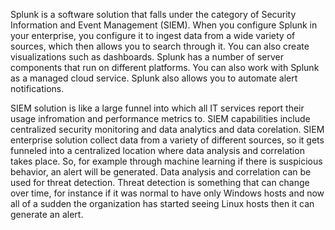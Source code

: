 Splunk is a software solution that falls under the category of Security Information and Event Management (SIEM). When you configure Splunk in your enterprise, you configure it to ingest data from a wide variety of sources, which then allows you to search through it. You can also create visualizations such as dashboards. Splunk has a number of server components that run on different platforms. You can also work with Splunk as a managed cloud service. Splunk also allows you to automate alert notifications. 

SIEM solution is like a large funnel into which all IT services report their usage infromation and performance metrics to. SIEM capabilities include centralized security monitoring and data analytics and data corelation. SIEM enterprise solution collect data from a variety of different sources, so it gets funneled into a centralized location where data analysis and correlation takes place. So, for example through machine learning if there is suspicious behavior, an alert will be generated. Data analysis and correlation can be used for threat detection. Threat detection is something that can change over time, for instance if it was normal to have only Windows hosts and now all of a sudden the organization has started seeing Linux hosts then it can generate an alert. 
